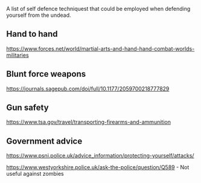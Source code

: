 A list of self defence techniquest that could be employed when defending yourself from the undead.

## Hand to hand
https://www.forces.net/world/martial-arts-and-hand-hand-combat-worlds-militaries

## Blunt force weapons
https://journals.sagepub.com/doi/full/10.1177/2059700218777829

## Gun safety
https://www.tsa.gov/travel/transporting-firearms-and-ammunition


## Government advice
https://www.psni.police.uk/advice_information/protecting-yourself/attacks/

https://www.westyorkshire.police.uk/ask-the-police/question/Q589 - Not useful against zombies

